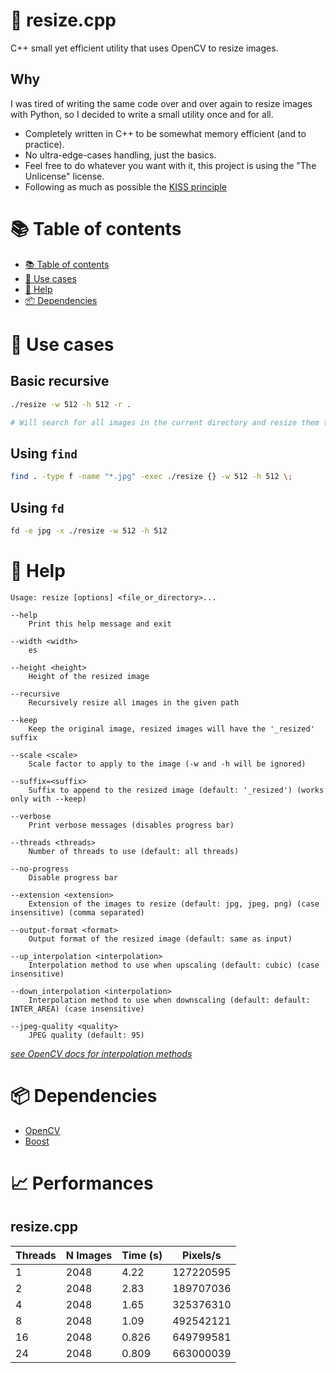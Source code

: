 # 🤏 resize.cpp 

C++ small yet efficient utility that uses OpenCV to resize images.

## Why

I was tired of writing the same code over and over again to resize images with Python, so I decided to write a small utility once and for all.

- Completely written in C++ to be somewhat memory efficient (and to practice).
- No ultra-edge-cases handling, just the basics.
- Feel free to do whatever you want with it, this project is using the "The Unlicense" license.
- Following as much as possible the [KISS principle](https://en.wikipedia.org/wiki/KISS_principle)

# 📚 Table of contents

- [📚 Table of contents](#-table-of-contents)
- [📝 Use cases](#-use-cases)
- [📖 Help](#-help)
- [📦 Dependencies](#-dependencies)

# 📝 Use cases

## Basic recursive

```bash
./resize -w 512 -h 512 -r .

# Will search for all images in the current directory and resize them to 512x512, overwriting the originals, keeping the same format
```

## Using `find`

```bash
find . -type f -name "*.jpg" -exec ./resize {} -w 512 -h 512 \;
```

## Using `fd`

```bash
fd -e jpg -x ./resize -w 512 -h 512
```

# 📖 Help

```
Usage: resize [options] <file_or_directory>...

--help
    Print this help message and exit

--width <width>
    es

--height <height>
    Height of the resized image

--recursive
    Recursively resize all images in the given path

--keep
    Keep the original image, resized images will have the '_resized' suffix

--scale <scale>
    Scale factor to apply to the image (-w and -h will be ignored)

--suffix=<suffix>
    Suffix to append to the resized image (default: '_resized') (works only with --keep)

--verbose
    Print verbose messages (disables progress bar)

--threads <threads>
    Number of threads to use (default: all threads)

--no-progress
    Disable progress bar

--extension <extension>
    Extension of the images to resize (default: jpg, jpeg, png) (case insensitive) (comma separated)

--output-format <format>
    Output format of the resized image (default: same as input)

--up_interpolation <interpolation>
    Interpolation method to use when upscaling (default: cubic) (case insensitive)

--down_interpolation <interpolation>
    Interpolation method to use when downscaling (default: default: INTER_AREA) (case insensitive)

--jpeg-quality <quality>
    JPEG quality (default: 95)
```

_[see OpenCV docs for interpolation methods](https://docs.opencv.org/3.4/da/d54/group__imgproc__transform.html#ga5bb5a1fea74ea38e1a5445ca803ff121)_

# 📦 Dependencies

- [OpenCV](https://opencv.org/)
- [Boost](https://www.boost.org/)

# 📈 Performances

## resize.cpp

| Threads | N Images | Time (s) | Pixels/s  |
| ------- | -------- | -------- | --------- |
| 1       | 2048     | 4.22     | 127220595 |
| 2       | 2048     | 2.83     | 189707036 |
| 4       | 2048     | 1.65     | 325376310 |
| 8       | 2048     | 1.09     | 492542121 |
| 16      | 2048     | 0.826    | 649799581 |
| 24      | 2048     | 0.809    | 663000039 |